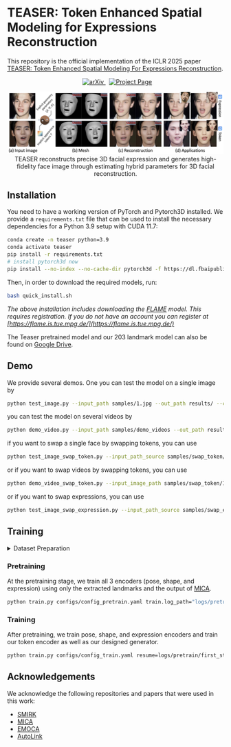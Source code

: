 # TEASER: Token Enhanced Spatial Modeling for Expressions Reconstruction


This repository is the official implementation of the ICLR 2025 paper [TEASER: Token Enhanced Spatial Modeling For Expressions Reconstruction](https://arxiv.org/abs/2502.10982).

<p align="center">
  <a href='https://arxiv.org/abs/2404.04104' style='padding-left: 0.5rem;'>
    <img src='https://img.shields.io/badge/arXiv-2502.10982-brightgreen' alt='arXiv'>
  </a>
  <a href='https://julia-cherry.github.io/TEASER-PAGE/' style='padding-left: 0.5rem;'>
    <img src='https://img.shields.io/badge/Website-Project Page-blue?style=flat&logo=Google%20chrome&logoColor=blue' alt='Project Page'>
  </a>
</p>

<p align="center"> 
<img src="samples/show.png">
TEASER reconstructs precise 3D facial expression and generates high-fidelity face image through estimating hybrid parameters for 3D facial reconstruction.
</p>


## Installation
You need to have a working version of PyTorch and Pytorch3D installed. We provide a `requirements.txt` file that can be used to install the necessary dependencies for a Python 3.9 setup with CUDA 11.7:

```bash
conda create -n teaser python=3.9
conda activate teaser
pip install -r requirements.txt
# install pytorch3d now
pip install --no-index --no-cache-dir pytorch3d -f https://dl.fbaipublicfiles.com/pytorch3d/packaging/wheels/py39_cu117_pyt201/download.html
```

Then, in order to download the required models, run:

```bash
bash quick_install.sh
```
*The above installation includes downloading the [FLAME](https://flame.is.tue.mpg.de/) model. This requires registration. If you do not have an account you can register at [https://flame.is.tue.mpg.de/](https://flame.is.tue.mpg.de/)*

The Teaser pretrained model and our 203 landmark model can also be found on [Google Drive](https://drive.google.com/drive/folders/1WhTjAZIQBCZqDRziu8_ZBtMC736K9T2A?usp=drive_link).


## Demo 
We provide several demos. One you can test the model on a single image by 

```bash
python test_image.py --input_path samples/1.jpg --out_path results/ --checkpoint pretrained_models/TEASER.pt --crop --use_teaser_generator
```

you can test the model on several videos by

```bash
python demo_video.py --input_path samples/demo_videos --out_path results/reconstruct_videos --checkpoint pretrained_models/TEASER_v1.pt --crop --use_teaser_generator
```

if you want to swap a single face by swapping tokens, you can use

```bash
python test_image_swap_token.py --input_path_source samples/swap_token/1.jpg  --input_path_target samples/swap_token/2.jpg --out_path results/ --checkpoint pretrained_models/TEASER_v1.pt  --crop  --use_teaser_generator
```

or if you want to swap videos by swapping tokens, you can use

```bash
python demo_video_swap_token.py --input_image_path samples/swap_token/1.jpg  --input_videos_path samples/swap_token/videos --out_path results/swap_videos --checkpoint pretrained_models/TEASER_v1.pt  --crop --use_teaser_generator
```


or if you want to swap expressions, you can use

```bash
python test_image_swap_expression.py --input_path_source samples/swap_expression/1.jpg --input_path_target samples/swap_expression/2.jpg  --out_path results/ --checkpoint pretrained_models/TEASER_v1.pt  --crop --render_orig --use_teaser_generator
```




## Training
<details>
<summary>Dataset Preparation</summary>

TEASER was trained on a combination of the following datasets following [SMIRK](https://github.com/georgeretsi/smirk): LRS3, CelebA, and FFHQ. 

1. ~~§§Download the LRS3 dataset from [here](https://www.robots.ox.ac.uk/~vgg/data/lip_reading/lrs3.html).~~ We are aware that currently this dataset has been removed from the website. It can be replaced with any other similar dataset, e.g. [LRS2](https://www.robots.ox.ac.uk/~vgg/data/lip_reading/lrs2.html). 

3. Download the CelebA dataset from [here](https://mmlab.ie.cuhk.edu.hk/projects/CelebA.html). You can download directly the aligned images `img_align_celeba.zip`.

4. Download the FFHQ256 dataset from [here](https://www.kaggle.com/datasets/denislukovnikov/ffhq256-images-only). 

After downloading the datasets we need to extract the landmarks using mediapipe and FAN. We provide the scripts for preprocessing in `datasets/preprocess_scripts`. Example usage:

```bash
python datasets/preprocess_scripts/apply_mediapipe_to_dataset.py --input_dir PATH_TO_FFHQ256/images --output_dir PATH_TO_FFHQ256/mediapipe_landmarks
```

and for FAN:

```bash
python datasets/preprocess_scripts/apply_fan_to_dataset.py --input_dir PATH_TO_FFHQ256/images --output_dir PATH_TO_FFHQ256/fan_landmarks
```

Note that for obtaining the FAN landmarks we use the implementation in [https://github.com/hhj1897/face_alignment](https://github.com/hhj1897/face_alignment).

Next, make sure to update the config files in `configs` with the correct paths to the datasets and their landmarks.

</details>

### Pretraining
At the pretraining stage, we train all 3 encoders (pose, shape, and expression) using only the extracted landmarks and the output of [MICA](https://zielon.github.io/mica/). 
```bash
python train.py configs/config_pretrain.yaml train.log_path="logs/pretrain"
```


### Training
After pretraining, we train pose, shape, and expression encoders and train our token encoder as well as our designed generator.

```bash
python train.py configs/config_train.yaml resume=logs/pretrain/first_stage.pt
```




## Acknowledgements 
We acknowledge the following repositories and papers that were used in this work:
- [SMIRK](https://georgeretsi.github.io/smirk/)
- [MICA](https://zielon.github.io/mica/)
- [EMOCA](https://emoca.is.tue.mpg.de)
- [AutoLink](https://github.com/xingzhehe/AutoLink-Self-supervised-Learning-of-Human-Skeletons-and-Object-Outlines-by-Linking-Keypoints)
